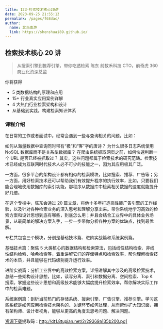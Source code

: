```yaml
---
title: 123-检索技术核心20讲
date: 2023-09-25 21:55:13
permalink: /pages/f68dac/
author: 
  name: 北鸟南游
  link: https://shenshuai89.github.io/
---
```

## 检索技术核心 20 讲

> 从搜索引擎到推荐引擎，带你吃透检索
> 陈东  前数禾科技 CTO，前奇虎 360 商业化资深总监

你将获得

- 5 类数据结构的原理和应用
- 15+ 行业真实应用案例详解
- 4 大热门行业检索架构和设计
- 从基础到实践，构建检索知识体系

### 课程介绍

在日常的工作或者面试中，经常会遇到一些与查询相关的问题，比如：

如何从海量数据中查询同时带有“极”和“客”字的唐诗？
为什么很多日志系统使用 NoSQL 数据库而不是关系型数据库？
在爬虫系统抓取网页之前，如何快速判断一个 URL 是否已经被抓取过？
其实，这些问题都属于检索技术的研究范畴。检索技术已经成为互联网时代技术人必不可少的技能之一，因为其应用极其广泛。

一方面，很多平台的架构设计都有相似的检索模块，比如搜索、推荐、广告等；另一方面，用好检索技术还可以帮助我们有效提升程序的执行效率，比如，只要我们能合理地使用数据库的索引功能，那程序从数据库中检索相关数据的速度就能提升好几倍。

在这个专栏中，陈东会通过 20 篇文章，将他十多年打造高性能广告引擎的工作经验，以及针对各种检索业务的深入思考和理解分享出来。带你系统地学习高效的检索方案和设计思想到底有哪些，到底怎么用；并且会结合工业界中的具体业务场景，从最简单的解决方案入手，一步一步带你分析各种方案的优缺点，找到最优解。

专栏共包含三个模块，分别是基础技术篇、进阶实战篇和系统案例篇。

基础技术篇：聚焦 5 大类核心的数据结构和检索算法，包括线性结构检索、非线性结构检索、哈希检索等，着重讲解它们的存储特点和检索效率，帮你理解检索技术的本质，并且能够在代码级别提升运行效率。

进阶实战篇：分析工业界中的高效检索方案，详细讲解其中涉及的高级检索技术，总结一些架构设计思想，比如，读写分离、索引和数据分离、空间检索、Top K 搜索。掌握这些设计思想和高级技术能够大幅度提升检索效率，帮你解决实际工作中的检索难题。

系统案例篇：剖析当前热门的存储系统、搜索引擎、广告引擎、推荐引擎。学习这些系统是如何应用检索技术架构的、关键环节如何处理，从而帮你扩大知识面，拥有架构师、设计者视角，能够从更高的角度去思考问题、解决问题。

[资源下载](https://pan.baidu.com/s/1koSXto3bsFfyZSLRSYigTg)提取码：http://dt1.8tupian.net/2/29369a135b200.pg1
